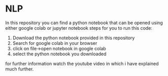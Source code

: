 # NLP
In this repository you can find a python notebook that can be opened using either google colab or jupyter notebook
steps for you to run this code:

1. Download the python notebook provided in this repository
2. Search for google colab in your browser
3. click on file->open notebook in google colab
4. select the python notebook you downloaded

for further information watch the youtube video in which i have explained much further.
